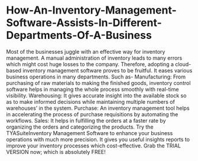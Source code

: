 # How-An-Inventory-Management-Software-Assists-In-Different-Departments-Of-A-Business
Most of the businesses juggle with an effective way for inventory management. A manual administration of inventory leads to many errors which might cost huge losses to the company. Therefore, adopting a cloud-based inventory management software proves to be fruitful. It eases various business operations in many departments. Such as-  Manufacturing: From purchasing of raw materials to making the finished goods, inventory control software helps in managing the whole process smoothly with real-time visibility.  Warehousing: It gives accurate insight into the available stock so as to make informed decisions while maintaining multiple numbers of warehouses’ in the system.  Purchase: An inventory management tool helps in accelerating the process of purchase requisitions by automating the workflows.  Sales: It helps in fulfilling the orders at a faster rate by organizing the orders and categorizing the products.  Try the TYASuiteInventory Management Software to enhance your business operations with much more precision. It gives you useful insights reports to improve your inventory processes which cost-effective.  Grab the TRIAL VERSION now; which is absolutely FREE!
